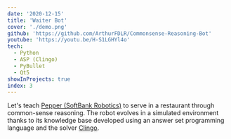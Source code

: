 ```yaml
---
date: '2020-12-15'
title: 'Waiter Bot'
cover: './demo.png'
github: 'https://github.com/ArthurFDLR/Commonsense-Reasoning-Bot'
youtube: 'https://youtu.be/H-S1LGHYl4o'
tech:
  - Python
  - ASP (Clingo)
  - PyBullet
  - Qt5
showInProjects: true
index: 3
---
```


Let's teach [Pepper (SoftBank Robotics)](https://www.softbankrobotics.com/emea/en/pepper) to serve in a restaurant through common-sense reasoning. The robot evolves in a simulated environment thanks to its knowledge base developed using an answer set programming language and the solver [Clingo](https://potassco.org/clingo/).
